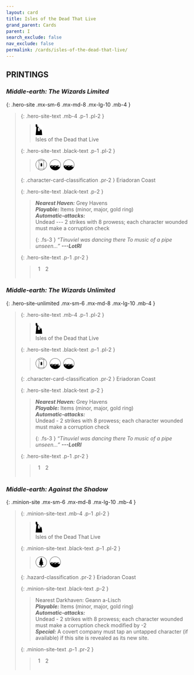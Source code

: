 ```yaml
---
layout: card
title: Isles of the Dead That Live
grand_parent: Cards
parent: I
search_exclude: false
nav_exclude: false
permalink: /cards/isles-of-the-dead-that-live/
---
```


## PRINTINGS


### _Middle-earth: The Wizards Limited_

{: .hero-site .mx-sm-6 .mx-md-8 .mx-lg-10 .mb-4 }
> {: .hero-site-text .mb-4 .p-1 .pl-2 }
> > <div class="card-mp"><img src="/assets/images/ruinlair.svg"></div>
> > <div class="character-card-name">Isles of the Dead that Live</div>
>
> {: .hero-site-text .black-text .p-1 .pl-2 }
> > ![](/assets/images/free-domain.svg)&ensp;![](/assets/images/coastalsea.svg)&ensp;![](/assets/images/coastalsea.svg)
>
> {: .character-card-classification .pr-2 }
> Eriadoran Coast
>
> {: .hero-site-text .black-text .p-2 }
> > _**Nearest Haven:**_ Grey Havens <br>_**Playable:**_ Items (minor, major, gold ring) <br>_**Automatic-attacks:**_<br> Undead --- 2 strikes with 8 prowess; each character wounded must make a corruption check  
> > 
> > {: .fs-3 } 
> > _“Tinuviel was dancing there To music of a pipe unseen...”_ ***---&#65279;LotRI*** 
> 
> {: .hero-site-text .p-1 .pr-2 }
> > <div class="hero-site-draw"><span class="hero-you-draw">&ensp;1&ensp;</span><span class="hero-opp-draw">&ensp;2&ensp;</span></div>
> > <div class="card-corruption">&nbsp;</div>

### _Middle-earth: The Wizards Unlimited_

{: .hero-site-unlimited .mx-sm-6 .mx-md-8 .mx-lg-10 .mb-4 }
> {: .hero-site-text .mb-4 .p-1 .pl-2 }
> > <div class="card-mp"><img src="/assets/images/ruinlair.svg"></div>
> > <div class="character-card-name">Isles of the Dead that Live</div>
>
> {: .hero-site-text .black-text .p-1 .pl-2 }
> > ![](/assets/images/free-domain.svg)&ensp;![](/assets/images/coastalsea.svg)&ensp;![](/assets/images/coastalsea.svg)
>
> {: .character-card-classification .pr-2 }
> Eriadoran Coast
>
> {: .hero-site-text .black-text .p-2 }
> > _**Nearest Haven:**_ Grey Havens <br>_**Playable:**_ Items (minor, major, gold ring) <br>_**Automatic-attacks:**_<br> Undead - 2 strikes with 8 prowess; each character wounded must make a corruption check  
> > 
> > {: .fs-3 } 
> > _“Tinuviel was dancing there To music of a pipe unseen...”_ ***---&#65279;LotRI*** 
> 
> {: .hero-site-text .p-1 .pr-2 }
> > <div class="hero-site-draw"><span class="hero-you-draw">&ensp;1&ensp;</span><span class="hero-opp-draw">&ensp;2&ensp;</span></div>
> > <div class="card-corruption">&nbsp;</div>

### _Middle-earth: Against the Shadow_

{: .minion-site .mx-sm-6 .mx-md-8 .mx-lg-10 .mb-4 }
> {: .minion-site-text .mb-4 .p-1 .pl-2 }
> > <div class="card-mp"><img src="/assets/images/ruinlair.svg"></div>
> > <div class="card-name">Isles of the Dead That Live</div>
>
> {: .minion-site-text .black-text .p-1 .pl-2 }
> > ![](/assets/images/wilderness.svg)&ensp;![](/assets/images/coastalsea.svg)
>
> {: .hazard-classification .pr-2 }
> Eriadoran Coast
>
> {: .minion-site-text .black-text .p-2 }
> > Nearest Darkhaven: Geann a-Lisch <br>_**Playable:**_ Items (minor, major, gold ring) <br>_**Automatic-attacks:**_<br> Undead - 2 strikes with 8 prowess; each character wounded must make a corruption check modified by -2 <br>_**Special:**_ A covert company must tap an untapped character (if available) if this site is revealed as its new site.  
> 
> {: .minion-site-text .p-1 .pr-2 }
> > <div class="hero-site-draw"><span class="minion-you-draw">&ensp;1&ensp;</span><span class="minion-opp-draw">&ensp;2&ensp;</span></div>
> > <div class="card-corruption">&nbsp;</div>
